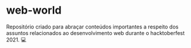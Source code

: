# web-world
Repositório criado para abraçar conteúdos importantes a respeito dos assuntos relacionados ao desenvolvimento web durante o hacktoberfest 2021. 💻
